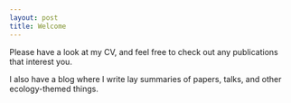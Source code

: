 ```yaml
---
layout: post
title: Welcome
---
```


Please have a look at my CV, and feel free to check out any publications that interest you.

I also have a blog where I write lay summaries of papers, talks, and other ecology-themed things.
